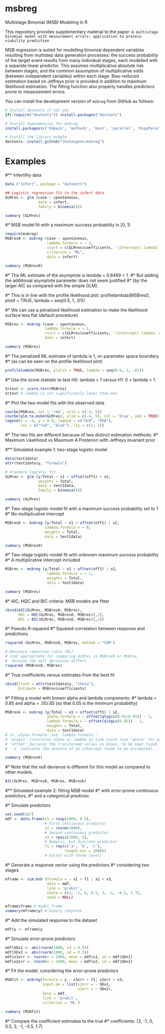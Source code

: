 # msbreg
Multistage Binomial (MSB) Modeling in R

This repository provides supplementary material to the paper: ``A multistage binomial model with measurement errors: application to protein viability prediction``

MSB regression is suited for modelling binomial dependent variables resulting from multistep data generation processes: the success probability of the target event results from many individual stages, each modelled with a separate linear predictor. This assumes multiplicative absolute risk between stages, and the common assumption of multiplicative odds (between independent variables) within each stage. Bias-reduced estimation based on Jeffreys prior is provided in addition to maximum likelihood estimation. The fitting function also properly handles predictors prone to measurement errors.

You can install the development version of `msbreg` from GitHub as follows:

``` r
# Install devtools if not yet
if(!require("devtools")) install.packages("devtools")

# Install dependencies for msbreg
install.packages(c('Rdpack', 'methods', 'boot', 'parallel', 'RcppParallel', 'grDevices', 'graphics', 'lattice'), dependencies = TRUE)
```

``` r
# Install the library mrbglm
devtools::install_github("Chenangnon/msbreg")
```

# Examples
#** Infertility data
``` r
data ("infert", package = "datasets")

## Logistic regression fit to the infert data
GLMres <- glm (case ~ spontaneous,
               data = infert,
               family = binomial())

summary (GLMres)
```

#* MSB model fit with a maximum success probability in [0, 1)
``` r
require(msbreg)
MSBres0 <- msbreg (case ~ spontaneous,
                   lambda.formula = ~ 1,
                   start = c(GLMres$coefficients, `(Intercept).lambda` = 0),
                   criterion = "ML",
                   data = infert)

summary (MSBres0)
```

#* The ML estimate of the asymptote is lambda = 0.8469 < 1.
#* But adding the additional asymptote parameter does not seem justified
#* (by the larger AIC as compared with the simple GLM).

#* This is in line with the profile likelihood plot:
profilelambda(MSBres0, plotit = TRUE, lambda = seq(0.5, 1, .01))

#* We can use a penalized likelihood estimation to make the likelihood surface less flat (default procedure)
``` r
MSBres <- msbreg (case ~ spontaneous,
                  lambda.formula = ~ 1,
                  start = c(GLMres$coefficients, `(Intercept).lambda` = 0),
                  data = infert)

summary (MSBres)
```

#* The penalized ML estimate of lambda is 1, on parameter space boundary
#* (as can be seen on the profile likelihood plot)
``` r
profilelambda(MSBres, plotit = TRUE, lambda = seq(0.6, 1, .01))
```

#* Use the score statistic to test H0: lambda = 1 versus H1: 0 < lambda < 1.
``` r
Sctest <- score.test(MSBres)
Sctest # lambda is not significantly lower than one
```

#* Plot the two model fits with the observed data
``` r
courbe(MSBres, col = 'red', xlim = c(-4, 5))
courbe(glm.to.msbm(GLMres), xlim = c(-4, 5), col = 'blue', add = TRUE)
legend(x = -4, y = 0.9, legend = c("GLM", "MSB"),
       col = c("red", "blue"), lty = c(1, 1))
```

#* The two fits are different because of two distinct estimation methods:
#* Maximum Likelihood vs Maximum A Posteriori with Jeffreys invariant prior

#** Simulated example 1: two-stage logistic model
``` r
data(test1data)
attr(test1data$y, "formula")

# Standard logistic fit
GLMres <- glm (y/Total ~ x1 + offset(off1) + x2,
               weights = Total,
               data = test1data,
               family = binomial())

summary (GLMres)
```

#* Two-stage logistic model fit with a maximum success probability set to 1
#* No multiplicative intercept
``` r
MSBres0 <- msbreg (y/Total ~ x1 + offset(off1) | x2,
                  lambda.formula = ~ 0,
                  weights = Total,
                  data = test1data)

summary (MSBres0)
```

#* Two-stage logistic model fit with unknown maximum success probability
#* A multiplicative intercept included
``` r
MSBres <- msbreg (y/Total ~ x1 + offset(off1) | x2,
                   lambda.formula = ~ 1,
                   weights = Total,
                   data = test1data)

summary (MSBres)
```

#* AIC, HQC and BIC criteria: MSB models are fitter
``` r
cbind(AIC(GLMres, MSBres0, MSBres),
      HQC = HQC(GLMres, MSBres0, MSBres)[,2],
      BIC = BIC(GLMres, MSBres0, MSBres)[,2])
```

#* Pseudo R-squared
#* Squared-correlation between response and predictions
``` r
rsquared (GLMres, MSBres0, MSBres, method = "COR")

# Deviance reduction ratio (KL)
# (not appropriate for comparing GLMres vs MSBres0 or MSBres
#  because the null deviances differ)
rsquared (MSBres0, MSBres)
```

#* True coefficients versus estimates from the best fit
``` r
cbind(Truth = attr(test1data$y, "theta"),
      Estimate = MSBres$coefficients)
```

#* Fitting a model with known alpha and lambda components:
#* lambda = 0.85 and alpha = .05/.85 (so that 0.05 is the minimum probability)
``` r
MSBresk <- msbreg (y/Total ~ x1 + offset(off1) | x2,
                   alpha.formula = ~ offset(qlogis(0.05/0.85)) - 1,
                   lambda.formula = ~ offset(qlogis(0.85)) - 1,
                   weights = Total,
                   data = test1data)
# In 'alpha.formula' and 'lambda.formula':
# 'qlogis' transforms alpha or lambda to link scale (use 'qnorm' for probit link)
# 'offset' declares the transformed values as known, to be kept fixed.
# '-1' indicates the absence of an intercept (none to be estimated).

summary (MSBresk)
```

#* Note that the null deviance is different for this model as compared to other models.

``` r
AIC(GLMres, MSBres0, MSBres, MSBresk)
```

#** Simulated example 2: fitting MSB model
#*       with error-prone continuous predictors,
#*       and a categorical predictor.

#* Simulate predictors
``` r
set.seed(167)
mdf <- data.frame(x1 = rexp(1000, 0.5),
                  # First continuous predictor
                  x2 = rnorm(1000),
                  # Second continuous predictor
                  x3 = rpois(1000, 5),
                  # Numeric, but discrete predictor
                  f1 = rep(c('a', 'b', 'c'),
                           length.out = 1000))
                  # Factor with three levels
```

#* Generate a response vector using the predictors
#*   considering two stages
``` r
mframe <- sim.msb (formula = ~ x1 + f1 | x2 + x3,
                   data = mdf,
                   link = 'probit',
                   theta = c(3, -1, 0, 0.5, 3, -1, -0.5, 1.7),
                   seed = NULL)

mframe$frame # model frame
summary(mframe$y) # binary response
```

#* Add the simulated response to the dataset
``` r
mdf$y <- mframe$y
```

#* Simulate error-prone predictors
``` r
mdf$SDx1 <- abs(rnorm(1000, sd = 0.5))
mdf$SDx2 <- abs(rnorm(1000, sd = 0.5))
mdf$x1err <- rnorm(n = 1000, mean = mdf$x1, sd = mdf$SDx1)
mdf$x2err <- rnorm(n = 1000, mean = mdf$x2, sd = mdf$SDx2)
```

#* Fit the model, considering the error-prone predictors
``` r
MSBfit <- msbreg(formula = y ~ x1err + f1| x2err + x3,
                 input.me = list(x1err = ~ SDx1,
                                 x2err = ~ SDx2),
                 data = mdf,
                 link = 'probit',
                 criterion = 'ML')

summary (MSBfit)
```
#* Compare the coefficient estimates to the true
#* coefficients: (3, -1, 0, 0.5, 3, -1, -0.5, 1.7)
